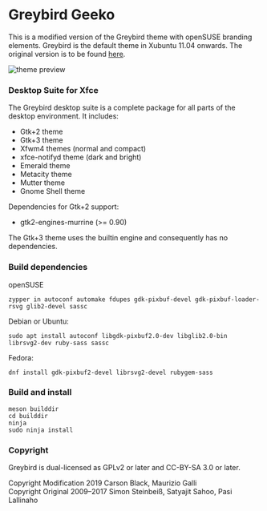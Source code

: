 Greybird Geeko
==============
This is a modified version of the Greybird theme with openSUSE branding elements. Greybird is the default theme in Xubuntu 11.04 onwards. The original version is to be found [here](https://github.com/shimmerproject/Greybird).

![theme preview](https://en.opensuse.org/images/0/0b/Greybird-geeko.png)


### Desktop Suite for Xfce ###
The Greybird desktop suite is a complete package for all parts of the desktop environment. It includes:
- Gtk+2 theme
- Gtk+3 theme
- Xfwm4 themes (normal and compact)
- xfce-notifyd theme (dark and bright)
- Emerald theme
- Metacity theme
- Mutter theme
- Gnome Shell theme

Dependencies for Gtk+2 support:
- gtk2-engines-murrine (>= 0.90)

The Gtk+3 theme uses the builtin engine and consequently has no dependencies.

### Build dependencies ###
openSUSE

`zypper in autoconf automake fdupes gdk-pixbuf-devel gdk-pixbuf-loader-rsvg glib2-devel sassc`

Debian or Ubuntu:

`sudo apt install autoconf libgdk-pixbuf2.0-dev libglib2.0-bin librsvg2-dev ruby-sass sassc`

Fedora:

`dnf install gdk-pixbuf2-devel librsvg2-devel rubygem-sass`

### Build and install

```
meson builddir
cd builddir
ninja
sudo ninja install
```

### Copyright ###
Greybird is dual-licensed as GPLv2 or later and CC-BY-SA 3.0 or later.

Copyright Modification 2019 Carson Black, Maurizio Galli  
Copyright Original 2009–2017 Simon Steinbeiß, Satyajit Sahoo, Pasi Lallinaho

